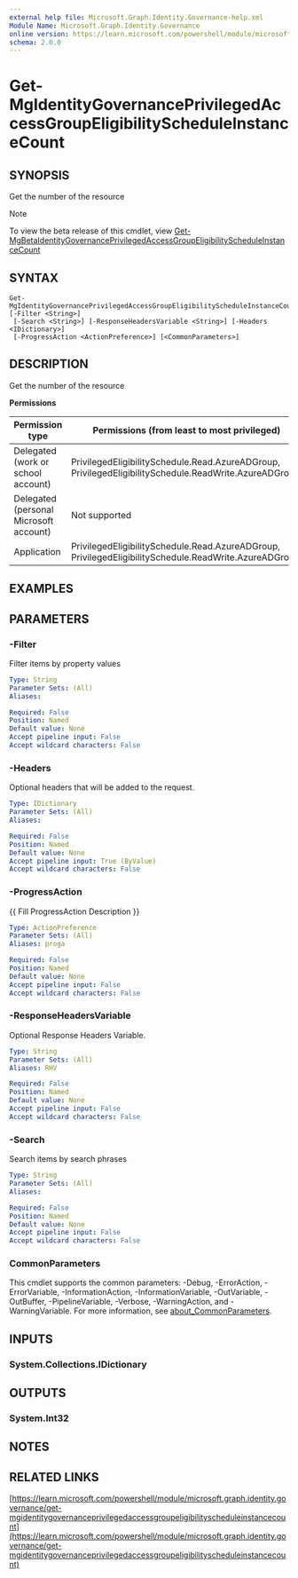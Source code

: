 ```yaml
---
external help file: Microsoft.Graph.Identity.Governance-help.xml
Module Name: Microsoft.Graph.Identity.Governance
online version: https://learn.microsoft.com/powershell/module/microsoft.graph.identity.governance/get-mgidentitygovernanceprivilegedaccessgroupeligibilityscheduleinstancecount
schema: 2.0.0
---
```


# Get-MgIdentityGovernancePrivilegedAccessGroupEligibilityScheduleInstanceCount

## SYNOPSIS
Get the number of the resource

> [!NOTE]
> To view the beta release of this cmdlet, view [Get-MgBetaIdentityGovernancePrivilegedAccessGroupEligibilityScheduleInstanceCount](/powershell/module/Microsoft.Graph.Beta.Identity.Governance/Get-MgBetaIdentityGovernancePrivilegedAccessGroupEligibilityScheduleInstanceCount?view=graph-powershell-beta)

## SYNTAX

```
Get-MgIdentityGovernancePrivilegedAccessGroupEligibilityScheduleInstanceCount [-Filter <String>]
 [-Search <String>] [-ResponseHeadersVariable <String>] [-Headers <IDictionary>]
 [-ProgressAction <ActionPreference>] [<CommonParameters>]
```

## DESCRIPTION
Get the number of the resource

**Permissions**

| Permission type | Permissions (from least to most privileged) |
| --------------- | ------------------------------------------  |
| Delegated (work or school account) | PrivilegedEligibilitySchedule.Read.AzureADGroup, PrivilegedEligibilitySchedule.ReadWrite.AzureADGroup,  |
| Delegated (personal Microsoft account) | Not supported |
| Application | PrivilegedEligibilitySchedule.Read.AzureADGroup, PrivilegedEligibilitySchedule.ReadWrite.AzureADGroup,  |

## EXAMPLES

## PARAMETERS

### -Filter
Filter items by property values

```yaml
Type: String
Parameter Sets: (All)
Aliases:

Required: False
Position: Named
Default value: None
Accept pipeline input: False
Accept wildcard characters: False
```

### -Headers
Optional headers that will be added to the request.

```yaml
Type: IDictionary
Parameter Sets: (All)
Aliases:

Required: False
Position: Named
Default value: None
Accept pipeline input: True (ByValue)
Accept wildcard characters: False
```

### -ProgressAction
{{ Fill ProgressAction Description }}

```yaml
Type: ActionPreference
Parameter Sets: (All)
Aliases: proga

Required: False
Position: Named
Default value: None
Accept pipeline input: False
Accept wildcard characters: False
```

### -ResponseHeadersVariable
Optional Response Headers Variable.

```yaml
Type: String
Parameter Sets: (All)
Aliases: RHV

Required: False
Position: Named
Default value: None
Accept pipeline input: False
Accept wildcard characters: False
```

### -Search
Search items by search phrases

```yaml
Type: String
Parameter Sets: (All)
Aliases:

Required: False
Position: Named
Default value: None
Accept pipeline input: False
Accept wildcard characters: False
```

### CommonParameters
This cmdlet supports the common parameters: -Debug, -ErrorAction, -ErrorVariable, -InformationAction, -InformationVariable, -OutVariable, -OutBuffer, -PipelineVariable, -Verbose, -WarningAction, and -WarningVariable. For more information, see [about_CommonParameters](http://go.microsoft.com/fwlink/?LinkID=113216).

## INPUTS

### System.Collections.IDictionary
## OUTPUTS

### System.Int32
## NOTES

## RELATED LINKS

[https://learn.microsoft.com/powershell/module/microsoft.graph.identity.governance/get-mgidentitygovernanceprivilegedaccessgroupeligibilityscheduleinstancecount](https://learn.microsoft.com/powershell/module/microsoft.graph.identity.governance/get-mgidentitygovernanceprivilegedaccessgroupeligibilityscheduleinstancecount)

























